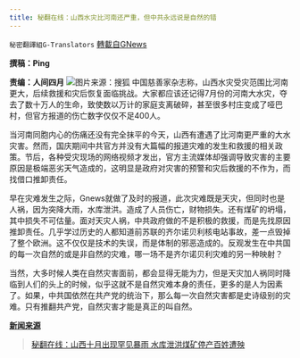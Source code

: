 ```yaml
---
title: 秘翻在线：山西水灾比河南还严重，但中共永远说是自然的错
---
```

`秘密翻譯組G-Translators` [轉載自GNews](https://gnews.org/zh-hans/1585174/)

**撰稿：Ping**

**责编：人间四月**
![](https://assets.gnews.org/wp-content/uploads/2021/10/Screenshot-2021-10-10-204024.jpg)图片来源：搜狐
中国慈善家杂志称，山西水灾受灾范围比河南更大，后续救援和灾后恢复面临挑战。大家都应该还记得7月份的河南大水灾，夺去了数十万人的生命，致使数以万计的家庭支离破碎，甚至很多村庄变成了哑巴村，但官方报道的伤亡数字仅仅不足400人。

当河南同胞内心的伤痛还没有完全抹平的今天，山西有遭遇了比河南更严重的大水灾害。然而，国庆期间中共官方并没有大篇幅的报道灾难的发生和救援的相关政策。节后，各种受灾现场的网络视频才发出，官方主流媒体却强调导致灾害的主要原因是极端恶劣天气造成的，这明显是政府对灾害的预警和灾后救援的不作为，而找借口推卸责任。

早在灾难发生之际，Gnews就做了及时的报道，此次灾难既是天灾，但同时也是人祸，因为突降大雨，水库泄洪。造成了人员伤亡，财物损失。还有煤矿的坍塌，其中损失不可估量。面对天灾人祸，中共政府做的不是积极的救援，而是先找原因推卸责任。几乎学过历史的人都知道前苏联的齐尔诺贝利核电站事故，差一点毁掉了整个欧洲。这不仅仅是技术的失误，而是体制的邪恶造成的。反观发生在中共国的每一次自然的或是非自然的灾难，哪一场不是齐尔诺贝利灾难的另一种映射？

当然，大多时候人类在自然灾害面前，都会显得无能为力，但是天灾加人祸同时降临到人们的头上的时候，似乎这就不是自然灾难本身的责任，更多的是人为因素了。如果，中共国依然在共产党的统治下，那么每一次自然灾害都是史诗级别的灾难。只有推翻共产党，自然灾害才能是真正的叫自然。

**[新闻来源](https://weibo.com/5890672121/KC4DzjZYh?type=comment#_rnd1633869440595)**



> [秘翻在线：山西十月出现罕见暴雨 水库泄洪煤矿停产百姓遭殃](https://gnews.org/zh-hans/1579655/)
